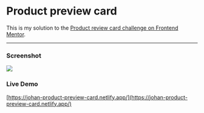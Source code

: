 # Product preview card

This is my solution to the [Product review card challenge on Frontend Mentor](https://www.frontendmentor.io/challenges/product-preview-card-component-GO7UmttRfa).

<hr />

### Screenshot

![](./images/screenshot.jpg)

### Live Demo

[https://johan-product-preview-card.netlify.app/](https://johan-product-preview-card.netlify.app/)
